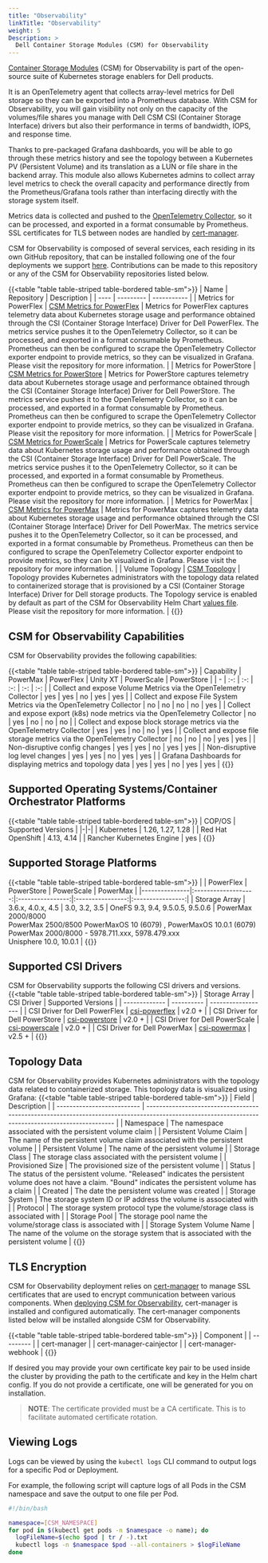```yaml
---
title: "Observability"
linkTitle: "Observability"
weight: 5
Description: >
  Dell Container Storage Modules (CSM) for Observability
---
```


 [Container Storage Modules](https://github.com/dell/csm) (CSM) for Observability is part of the open-source suite of Kubernetes storage enablers for Dell products.

 It is an OpenTelemetry agent that collects array-level metrics for Dell storage so they can be exported into a Prometheus database. With CSM for Observability, you will gain visibility not only on the capacity of the volumes/file shares you manage with Dell CSM CSI (Container Storage Interface) drivers but also their performance in terms of bandwidth, IOPS, and response time.

 Thanks to pre-packaged Grafana dashboards, you will be able to go through these metrics history and see the topology between a Kubernetes PV (Persistent Volume) and its translation as a LUN or file share in the backend array. This module also allows Kubernetes admins to collect array level metrics to check the overall capacity and performance directly from the Prometheus/Grafana tools rather than interfacing directly with the storage system itself.

Metrics data is collected and pushed to the [OpenTelemetry Collector](https://github.com/open-telemetry/opentelemetry-collector), so it can be processed, and exported in a format consumable by Prometheus. SSL certificates for TLS between nodes are handled by [cert-manager](https://github.com/jetstack/cert-manager).

CSM for Observability is composed of several services, each residing in its own GitHub repository, that can be installed following one of the four deployments we support [here](deployment). Contributions can be made to this repository or any of the CSM for Observability repositories listed below.

{{<table "table table-striped table-bordered table-sm">}}
| Name | Repository | Description |
| ---- | ---------  | ----------- |
| Metrics for PowerFlex | [CSM Metrics for PowerFlex](https://github.com/dell/karavi-metrics-powerflex) | Metrics for PowerFlex captures telemetry data about Kubernetes storage usage and performance obtained through the CSI (Container Storage Interface) Driver for Dell PowerFlex. The metrics service pushes it to the OpenTelemetry Collector, so it can be processed, and exported in a format consumable by Prometheus. Prometheus can then be configured to scrape the OpenTelemetry Collector exporter endpoint to provide metrics, so they can be visualized in Grafana. Please visit the repository for more information. |
| Metrics for PowerStore | [CSM Metrics for PowerStore](https://github.com/dell/csm-metrics-powerstore) | Metrics for PowerStore captures telemetry data about Kubernetes storage usage and performance obtained through the CSI (Container Storage Interface) Driver for Dell PowerStore. The metrics service pushes it to the OpenTelemetry Collector, so it can be processed, and exported in a format consumable by Prometheus. Prometheus can then be configured to scrape the OpenTelemetry Collector exporter endpoint to provide metrics, so they can be visualized in Grafana. Please visit the repository for more information. |
| Metrics for PowerScale | [CSM Metrics for PowerScale](https://github.com/dell/csm-metrics-powerscale) | Metrics for PowerScale captures telemetry data about Kubernetes storage usage and performance obtained through the CSI (Container Storage Interface) Driver for Dell PowerScale. The metrics service pushes it to the OpenTelemetry Collector, so it can be processed, and exported in a format consumable by Prometheus. Prometheus can then be configured to scrape the OpenTelemetry Collector exporter endpoint to provide metrics, so they can be visualized in Grafana. Please visit the repository for more information. |
| Metrics for PowerMax | [CSM Metrics for PowerMax](https://github.com/dell/csm-metrics-powermax) | Metrics for PowerMax captures telemetry data about Kubernetes storage usage and performance obtained through the CSI (Container Storage Interface) Driver for Dell PowerMax. The metrics service pushes it to the OpenTelemetry Collector, so it can be processed, and exported in a format consumable by Prometheus. Prometheus can then be configured to scrape the OpenTelemetry Collector exporter endpoint to provide metrics, so they can be visualized in Grafana. Please visit the repository for more information. |
| Volume Topology | [CSM Topology](https://github.com/dell/karavi-topology) | Topology provides Kubernetes administrators with the topology data related to containerized storage that is provisioned by a CSI (Container Storage Interface) Driver for Dell storage products. The Topology service is enabled by default as part of the CSM for Observability Helm Chart [values file](https://github.com/dell/helm-charts/blob/main/charts/karavi-observability/values.yaml). Please visit the repository for more information. |
{{</table>}}

## CSM for Observability Capabilities

CSM for Observability provides the following capabilities:

{{<table "table table-striped table-bordered table-sm">}}
| Capability | PowerMax | PowerFlex | Unity XT | PowerScale | PowerStore |
| - | :-: | :-: | :-: | :-: | :-: |
| Collect and expose Volume Metrics via the OpenTelemetry Collector | yes | yes | no | yes | yes |
| Collect and expose File System Metrics via the OpenTelemetry Collector | no |  no | no | no | yes |
| Collect and expose export (k8s) node metrics via the OpenTelemetry Collector | no |  yes | no | no | no |
| Collect and expose block storage metrics via the OpenTelemetry Collector | yes | yes | no | no | yes |
| Collect and expose file storage metrics via the OpenTelemetry Collector | no | no | no | yes | yes |
| Non-disruptive config changes | yes |  yes | no | yes | yes |
| Non-disruptive log level changes | yes |  yes | no | yes | yes |
| Grafana Dashboards for displaying metrics and topology data | yes |  yes | no | yes | yes |
{{</table>}}

## Supported Operating Systems/Container Orchestrator Platforms

{{<table "table table-striped table-bordered table-sm">}}
| COP/OS | Supported Versions |
|-|-|
| Kubernetes    | 1.26, 1.27, 1.28 |
| Red Hat OpenShift | 4.13, 4.14 |
| Rancher Kubernetes Engine | yes |
{{</table>}}

## Supported Storage Platforms

{{<table "table table-striped table-bordered table-sm">}}
|               | PowerFlex | PowerStore | PowerScale | PowerMax |
|---------------|:-------------------:|:----------------:|:----------------:|:----------------:|
| Storage Array | 3.6.x, 4.0.x, 4.5 | 3.0, 3.2, 3.5 | OneFS 9.3, 9.4, 9.5.0.5, 9.5.0.6 | PowerMax 2000/8000 <br> PowerMax 2500/8500 PowerMaxOS 10 (6079) , PowerMaxOS 10.0.1 (6079) <br> PowerMax 2000/8000 - 5978.711.xxx, 5978.479.xxx <br> Unisphere 10.0, 10.0.1 |
{{</table>}}

## Supported CSI Drivers

CSM for Observability supports the following CSI drivers and versions.
{{<table "table table-striped table-bordered table-sm">}}
| Storage Array | CSI Driver | Supported Versions |
| ------------- | ---------- | ------------------ |
| CSI Driver for Dell PowerFlex | [csi-powerflex](https://github.com/dell/csi-powerflex) | v2.0 + |
| CSI Driver for Dell PowerStore | [csi-powerstore](https://github.com/dell/csi-powerstore) | v2.0 + |
| CSI Driver for Dell PowerScale | [csi-powerscale](https://github.com/dell/csi-powerscale) | v2.0 + |
| CSI Driver for Dell PowerMax | [csi-powermax](https://github.com/dell/csi-powermax) | v2.5 + |
{{</table>}}

## Topology Data

CSM for Observability provides Kubernetes administrators with the topology data related to containerized storage. This topology data is visualized using Grafana:
{{<table "table table-striped table-bordered table-sm">}}
| Field                      | Description                                                                                                                                        |
| -------------------------- | -------------------------------------------------------------------------------------------------------------------------------------------------- |
| Namespace                  | The namespace associated with the persistent volume claim                                                                                          |
| Persistent Volume Claim    | The name of the persistent volume claim associated with the persistent volume                                                                      |
| Persistent Volume          | The name of the persistent volume                                                                                                                  |
| Storage Class              | The storage class associated with the persistent volume                                                                                            |
| Provisioned Size           | The provisioned size of the persistent volume                                                                                                      |
| Status                     | The status of the persistent volume. "Released" indicates the persistent volume does not have a claim. "Bound" indicates the persistent volume has a claim |
| Created                    | The date the persistent volume was created                                                                                                         |
| Storage System             | The storage system ID or IP address the volume is associated with                                                                                  |
| Protocol                   | The storage system protocol type the volume/storage class is associated with                                                                       |
| Storage Pool               | The storage pool name the volume/storage class is associated with                                                                                  |
| Storage System Volume Name | The name of the volume on the storage system that is associated with the persistent volume                                                         |
{{</table>}}

## TLS Encryption

CSM for Observability deployment relies on [cert-manager](https://github.com/jetstack/cert-manager) to manage SSL certificates that are used to encrypt communication between various components. When [deploying CSM for Observability](./deployment), cert-manager is installed and configured automatically.  The cert-manager components listed below will be installed alongside CSM for Observability.

{{<table "table table-striped table-bordered table-sm">}}
| Component |
| --------- |
| cert-manager |
| cert-manager-cainjector |
| cert-manager-webhook |
{{</table>}}

If desired you may provide your own certificate key pair to be used inside the cluster by providing the path to the certificate and key in the Helm chart config. If you do not provide a certificate, one will be generated for you on installation.
> __NOTE__: The certificate provided must be a CA certificate. This is to facilitate automated certificate rotation.

## Viewing Logs

Logs can be viewed by using the `kubectl logs` CLI command to output logs for a specific Pod or Deployment.

For example, the following script will capture logs of all Pods in the CSM namespace and save the output to one file per Pod.

```bash
#!/bin/bash

namespace=[CSM_NAMESPACE]
for pod in $(kubectl get pods -n $namespace -o name); do
  logFileName=$(echo $pod | tr / -).txt
  kubectl logs -n $namespace $pod --all-containers > $logFileName
done
```
